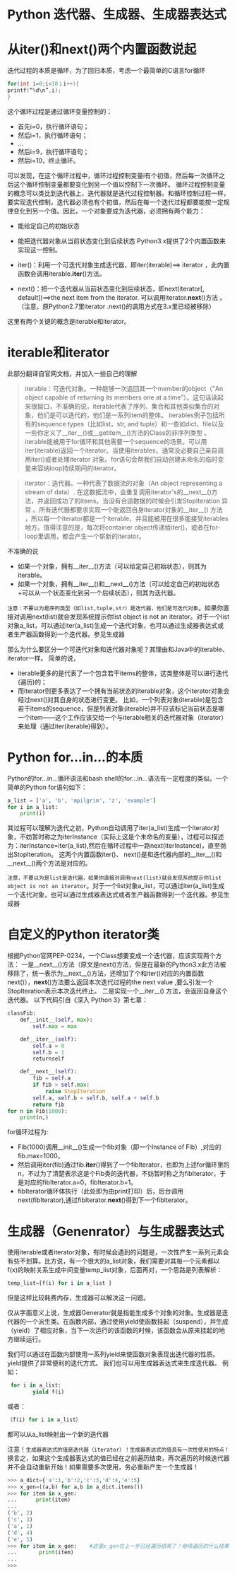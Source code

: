 # Python 迭代器、生成器、生成器表达式

# 从iter()和next()两个内置函数说起

迭代过程的本质是循环，为了回归本质，考虑一个最简单的C语言for循环

```C
for(int i=0;i<10；i++){
printf(“%d\n”,i);
}
```


这个循环过程是通过循环变量控制的：
* 首先i=0，执行循环语句；
* 然后i=1，执行循环语句；
* …
* 然后i=9，执行循环语句；
* 然后i=10，终止循环。

可以发现，在这个循环过程中，循环过程控制变量i有个初值，然后每一次循环之后这个循环控制变量都要变化到另一个值以控制下一次循环。
循环过程控制变量的概念可以类比到迭代器上，迭代器就是迭代过程控制器。和循环控制过程一样，要实现迭代控制，迭代器必须也有个初值，然后在每一个迭代过程都要能按一定规律变化到另一个值。因此，一个对象要成为迭代器，必须拥有两个能力：

* 能给定自己的初始状态
* 能把迭代器对象从当前状态变化到后续状态
Python3.x提供了2个内置函数来实现这一控制。

* iter()：利用一个可迭代对象生成迭代器，即iter(iterable)==> iterator ，此内置函数会调用iterable.__iter__()方法。
* next()：把一个迭代器从当前状态变化到后续状态，即next(iterator[, default])==>the next item from the iterator. 可以调用iterator.__next__()方法 。（注意，原Python2.7里iterator .next()的调用方式在3.x里已经被移除）

这里有两个关键的概念是iterable和iterator。

# iterable和iterator

此部分翻译自官网文档，并加入一些自己的理解

> iterable：可迭代对象。一种能够一次返回其一个member的object（”An object capable of returning its members one at a time”）。这句话读起来很拗口，不准确的说，iterable代表了序列、集合和其他类似集合的对象，他们是可以迭代的，他们是一系列item的整体。 iterables例子包括所有的sequence types（比如list，str, and tuple）和一些如dict、file以及一些你定义了__iter__()或__getitem__()方法的Class的非序列类型 。iterable能被用于for循环和其他需要一个sequence的场景。可以用iter(iterable)返回一个iterator。当使用iterables，通常没必要自己亲自调用iter()或者处理iterator 对象。for语句会帮我们自动创建未命名的临时变量来容纳loop持续期间的iterator。

> iterator：迭代器。一种代表了数据流的对象（An object representing a stream of data）. 在这数据流中，会重复调用iterator's的__next__()方法，并返回成功了的items。当没有合适数据的时候会引发StopIteration 异常 。所有迭代器都要求实现一个能返回自身iterator对象的__iter__() 方法 ，所以每一个iterator都是一个iterable，并且能被用在很多能接受iterables地方。值得注意的是，每次将container object传递给iter()，或者在for-loop里调用，都会产生一个崭新的iterator。

不准确的说
* 如果一个对象，拥有__iter__()方法（可以给定自己初始状态），则其为iterable。
* 如果一个对象，拥有__iter__()和__next__()方法（可以给定自己的初始状态+可以从一个状态变化到另一个后续状态），则其为迭代器。

``注意：不要以为是序列类型（如list,tuple,str）是迭代器，他们是可迭代对象``。如果你直接对调用next(list)就会发现系统提示你list object is not an iterator。对于一个list对象a_list，可以通过iter(a_list)生成一个迭代对象，也可以通过生成器表达式或者生产器函数得到一个迭代器。参见生成器

那么为什么要区分一个可迭代对象和迭代器对象呢？其理由和Java中的iterable、iterator一样。
简单的说，
* iterable更多的是代表了一个包含若干items的整体，这类整体是可以进行迭代(遍历)的；
* 而iterator则更多表达了一个拥有当前状态的iterable对象，这个iterator对象会经过next()对其自身的状态进行变更。
比如，一个列表对象(iterable)是包含若干items的sequence，但是列表对象(iterable)并不应该标记当前状态是哪一个item——这个工作应该交给一个与iterable相关的迭代器对象（iterator）来处理（通过iter(iterable)得到）。

# Python for...in...的本质

Python的for...in...循环语法和bash shell的for...in...语法有一定程度的类似。一个简单的Python for语句如下：
```Python
a_list = ['a', 'b', 'mpilgrim', 'z', 'example']
for i in a_list:
    print(i)
```

其过程可以理解为迭代之初，Python自动调用了iter(a_list)生成一个iterator对象，不妨暂时称之为iterInstance（实际上这是个未命名的变量），过程可以描述为：iterInstance=iter(a_list),然后在循环过程中一路next(iterInstance)，直至抛出StopIteration。
这两个内置函数iter()、 next()是和迭代器内部的__iter__()和__next__()两个方法是对应的。

``注意，不要以为是list是迭代器，如果你直接对调用next(list)就会发现系统提示你list object is not an iterator``。对于一个list对象a_list，可以通过iter(a_list)生成一个迭代对象，也可以通过生成器表达式或者生产器函数得到一个迭代器。参见生成器

# 自定义的Python iterator类

根据Python官网PEP-0234，一个Class想要变成一个迭代器，应该实现两个方法：
一是__next__()方法（原文是next()方法，但是在最新的Python3.x此方法被移除了，统一表示为__next__()方法，还增加了个和iter()对应的内置函数next()），__next__()方法要么返回本次迭代过程的the next value ,要么引发一个StopIteration表示本次迭代终止。
二是实现一个__iter__() 方法，会返回自身这个迭代器。
以下代码引自《深入 Python 3》第七章：
```Python
classFib:
    def__init__(self, max):
        self.max = max

    def__iter__(self):
        self.a = 0
        self.b = 1
        returnself

    def__next__(self):
        fib = self.a
        if fib > self.max:
            raise StopIteration
        self.a, self.b = self.b, self.a + self.b
        return fib
for n in Fib(1000):
    print(n,)
```

for循环过程为:
+ Fib(1000)调用__init__()生成一个fib对象（即一个Instance of Fib）,对应的fib.max=1000，
+ 然后调用iter(fib)通过fib.__iter__()得到了一个fibIterator，也即为上述for循环里的n，不过为了清楚表示这是个Fib类的迭代器，不妨暂时称之为fibIterator，于是对应的fibIterator.a=0，fibIterator.b=1。
+ fibIterator循环体执行（此处即为由print打印）后，后台调用next(fibIterator),通过fibIterator.__next__()得到下一个fibIterator。

# 生成器（Genenrator）与生成器表达式

使用iterable或者iterator对象，有时候会遇到的问题是，一次性产生一系列元素会有些不划算。比方说，有一个很大的a_list对象，我们需要对其每一个元素都以f(x)的映射关系生成中间变量temp_list对象，后面再对，一个思路是列表解析：
```Python
temp_list=[f(i) for i in a_list ]
```
但是这样比较耗费内存，生成器可以解决这一问题。

仅从字面意义上说，生成器Generator就是指能生成多个对象的对象。生成器是迭代器的一个派生类。在函数内部，通过使用yield使函数挂起（suspend），并生成（yield）了相应对象，当下一次运行的该函数的时候，该函数会从原来挂起的地方继续运行。

我们可以通过在函数内部使用一系列yield来使函数对象表现出迭代器的性质。yield提供了非常便利的迭代方式。
我们也可以用生成器表达式来生成迭代器。
例如：
```Python
 for i in a_list:
        yield f(i)
```
  或者：
```Python
（f(i) for i in a_list）
```
都可以从a_list映射出一个新的迭代器

注意！``生成器表达式的值是迭代器（iterator）！生成器表达式的值具有一次性使用的特点！``换言之，如果这个生成器表达式的值已经在之前遍历结束，再次遍历的时候迭代器并不会自动重新开始！如果需要多次使用，务必重新产生一个生成器！

```Python
>>> a_dict={'a':1,'b':2,'c':3,'d':4,'e':5}
>>> x_gen=((a,b) for a,b in a_dict.items())
>>> for item in x_gen:
...      print(item)
... 
('b', 2)
('c', 3)
('a', 1)
('d', 4)
('e', 5)
>>> for item in x_gen:    #这里x_gen在上一步已经遍历结束了！继续遍历的什么结果都没有！
...       print(item)
... 
>>> 
```

 
 
